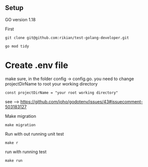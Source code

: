 ## Setup

GO version 1.18

First
```
git clone git@github.com:rikian/test-golang-developer.git

```
```
go mod tidy
```

# Create .env file

make sure, in the folder config -> config.go. you need to change projectDirName to root your working directory
```
const projectDirName = "your root working directory"
```
see --> https://github.com/joho/godotenv/issues/43#issuecomment-503183127

Make migration
```
make migration
```

Run with out running unit test
```
make r
```
run with running test
```
make run
```